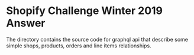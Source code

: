# Shopify Challenge Winter 2019 Answer 

The directory contains the source code for graphql api that describe some simple shops, products, orders and line items relationships.